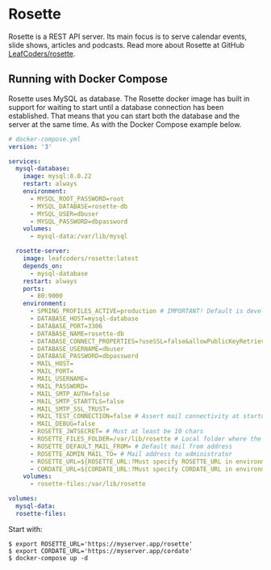 # Rosette

Rosette is a REST API server. Its main focus is to serve calendar events, slide shows, articles and podcasts. Read more about Rosette at GitHub [LeafCoders/rosette](https://github.com/LeafCoders/rosette).

## Running with Docker Compose

Rosette uses MySQL as database. The Rosette docker image has built in support for waiting to start until a database connection has been established. That means that you can start both the database and the server at the same time. As with the Docker Compose example below.

```yaml
# docker-compose.yml
version: '3'

services:
  mysql-database:
    image: mysql:8.0.22
    restart: always
    environment:
      - MYSQL_ROOT_PASSWORD=root
      - MYSQL_DATABASE=rosette-db
      - MYSQL_USER=dbuser
      - MYSQL_PASSWORD=dbpassword
    volumes:
      - mysql-data:/var/lib/mysql

  rosette-server:
    image: leafcoders/rosette:latest
    depends_on:
      - mysql-database
    restart: always
    ports:
      - 80:9000
    environment:
      - SPRING_PROFILES_ACTIVE=production # IMPORTANT! Default is development
      - DATABASE_HOST=mysql-database
      - DATABASE_PORT=3306
      - DATABASE_NAME=rosette-db
      - DATABASE_CONNECT_PROPERTIES=?useSSL=false&allowPublicKeyRetrieval=true
      - DATABASE_USERNAME=dbuser
      - DATABASE_PASSWORD=dbpassword
      - MAIL_HOST=
      - MAIL_PORT=
      - MAIL_USERNAME=
      - MAIL_PASSWORD=
      - MAIL_SMTP_AUTH=false
      - MAIL_SMTP_STARTTLS=false
      - MAIL_SMTP_SSL_TRUST=
      - MAIL_TEST_CONNECTION=false # Assert mail connectivity at startup
      - MAIL_DEBUG=false
      - ROSETTE_JWTSECRET= # Must at least be 10 chars
      - ROSETTE_FILES_FOLDER=/var/lib/rosette # Local folder where the application may store files in
      - ROSETTE_DEFAULT_MAIL_FROM= # Default mail from address
      - ROSETTE_ADMIN_MAIL_TO= # Mail address to administrator
      - ROSETTE_URL=${ROSETTE_URL:?Must specify ROSETTE_URL in environment} # Public url to rosette server
      - CORDATE_URL=${CORDATE_URL:?Must specify CORDATE_URL in environment} # Public url to cordate client
    volumes:
      - rosette-files:/var/lib/rosette

volumes:
  mysql-data:
  rosette-files:
```

Start with:  
```
$ export ROSETTE_URL='https://myserver.app/rosette'
$ export CORDATE_URL='https://myserver.app/cordate'
$ docker-compose up -d
```
